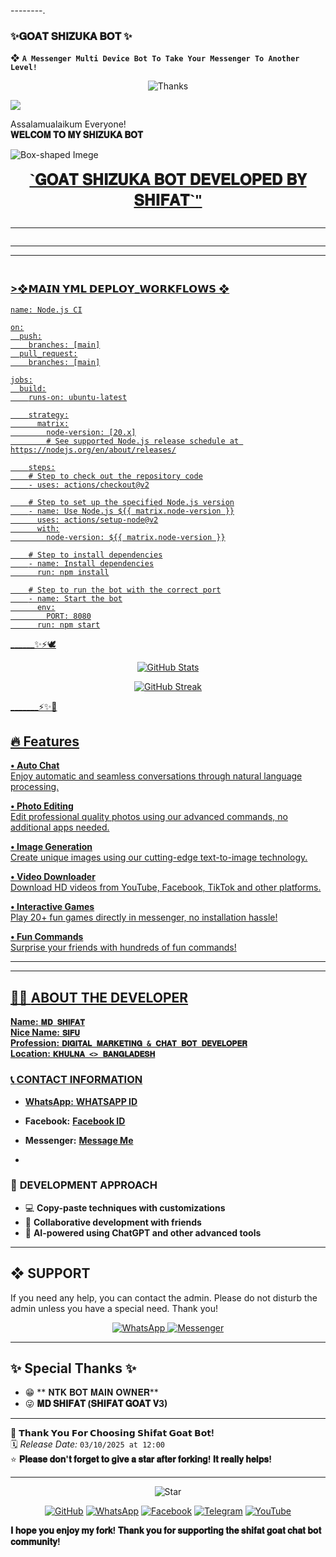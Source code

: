 --------.

### ✨𝐆𝐎𝐀𝐓 𝐒𝐇𝐈𝐙𝐔𝐊𝐀 𝐁𝐎𝐓 ✨

❖ **`A Messenger Multi Device Bot To Take Your Messenger To Another Level!`** 

<p align="center">
  <img src="https://readme-typing-svg.herokuapp.com?font=Fira+Code&pause=1000&color=FF6B6B&center=true&vCenter=true&width=600&lines=Thanks+for+visiting!+🙏;Don't+forget+to+⭐+the+repo;Happy+Coding!+🚀;Built+with+❤️+by+SHIFAT" alt="Thanks" />
</p>

<img src="https://capsule-render.vercel.app/api?type=waving&color=gradient&height=100&section=footer"/>

</div>

Assalamualaikum Everyone!  
**𝐖𝐄𝐋𝐂𝐎𝐌 𝐓𝐎 𝐌𝐘 𝐒𝐇𝐈𝐙𝐔𝐊𝐀 𝐁𝐎𝐓**

![Box-shaped Imege](https://i.imgur.com/wQBqmw4.jpeg)

<p align="center" style="animation: glow 2s infinite alternate; font-family: 'Segoe UI', Tahoma, Geneva, Verdana, sans-serif;">
  <span style="font-size: 24px; font-weight: bold;"<p align="center">
  <a href="#">`𝐆𝐎𝐀𝐓 𝐒𝐇𝐈𝐙𝐔𝐊𝐀 𝐁𝐎𝐓 𝐃𝐄𝐕𝐄𝐋𝐎𝐏𝐄𝐃 𝐁𝐘 𝐒𝐇𝐈𝐅𝐀𝐓`"</span><br>
  <p align="center">
  <a href="#"><img src="http://readme-typing-svg.herokuapp.com?color=cyan&center=true&vCenter=true&multiline=false&lines=`𝐒__𝐇__𝐈__𝐅__𝐀__𝐓`" alt="">
</p>

-------

 <p align="center">
  <a href="#"><img src="http://readme-typing-svg.herokuapp.com?color=cyan&center=true&vCenter=true&multiline=false&lines=`𝐒𝐇𝐈𝐅𝐀𝐓+𝐆𝐎𝐀𝐓+𝐒𝐇𝐈𝐙𝐔𝐊𝐀+𝐁𝐎𝐓`" alt="">

<br>

--------

_______
### <br>  >❖𝗠𝗔𝗜𝗡 𝗬𝗠𝗟 𝗗𝗘𝗣𝗟𝗢𝗬_𝗪𝗢𝗥𝗞𝗙𝗟𝗢𝗪𝗦 ❖
```
name: Node.js CI

on:
  push:
    branches: [main]
  pull_request:
    branches: [main]

jobs:
  build:
    runs-on: ubuntu-latest

    strategy:
      matrix:
        node-version: [20.x]
        # See supported Node.js release schedule at https://nodejs.org/en/about/releases/

    steps:
    # Step to check out the repository code
    - uses: actions/checkout@v2

    # Step to set up the specified Node.js version
    - name: Use Node.js ${{ matrix.node-version }}
      uses: actions/setup-node@v2
      with:
        node-version: ${{ matrix.node-version }}

    # Step to install dependencies
    - name: Install dependencies
      run: npm install

    # Step to run the bot with the correct port
    - name: Start the bot
      env:
        PORT: 8080
      run: npm start
```

______✨⚡🕊️

 <p align="center">
  <img src="https://github-readme-stats.vercel.app/api?username=KAKASHI-V5&show_icons=true&theme=radical" alt="GitHub Stats" />
</p>

<p align="center">
  <img src="https://github-readme-streak-stats.herokuapp.com/?user=KAKASHI-V5&theme=radical" alt="GitHub Streak" />
</p> 


_______⚡✨🫡

## 🔥 Features  

**• Auto Chat**  
Enjoy automatic and seamless conversations through natural language processing.  

**• Photo Editing**  
Edit professional quality photos using our advanced commands, no additional apps needed.  

**• Image Generation**  
Create unique images using our cutting-edge text-to-image technology.  

**• Video Downloader**  
Download HD videos from YouTube, Facebook, TikTok and other platforms.  

**• Interactive Games**  
Play 20+ fun games directly in messenger, no installation hassle!  

**• Fun Commands**  
Surprise your friends with hundreds of fun commands!  
___


---




## 👨‍💻 **ABOUT THE DEVELOPER**  
  
**Name:** **`𝐌𝐃 𝐒𝐇𝐈𝐅𝐀𝐓`**  
**Nice Name:** **`𝐒𝐈𝐅𝐔`**  
**Profession:** **`𝐃𝐈𝐆𝐈𝐓𝐀𝐋 𝐌𝐀𝐑𝐊𝐄𝐓𝐈𝐍𝐆 & 𝐂𝐇𝐀𝐓 𝐁𝐎𝐓 𝐃𝐄𝐕𝐄𝐋𝐎𝐏𝐄𝐑`**  
**Location:** **`𝐊𝐇𝐔𝐋𝐍𝐀 <> 𝐁𝐀𝐍𝐆𝐋𝐀𝐃𝐄𝐒𝐇`**  

### 📞 **CONTACT INFORMATION**  
- **WhatsApp:** **[WHATSAPP ID](https://wa.me/+8801964467614)**  
- **Facebook:** **[Facebook ID](https://facebook.com/100078859776449)**  
- **Messenger:** **[Message Me](https://m.me/100078859776449)**

- 

### 🚀 **DEVELOPMENT APPROACH**  
- 💻 **Copy-paste techniques with customizations**  
- 🤝 **Collaborative development with friends**  
- 🤖 **AI-powered using ChatGPT and other advanced tools**  




---





## ❖ SUPPORT  
If you need any help, you can contact the admin.
Please do not disturb the admin unless you have a special need. Thank you! 

<p align="center">
  <a href="https://wa.me/+8801964467614?text=AssalamuAlaikum%20Admin%20SHIFAT%20ISLAM%20Need%20Help%20Please%20Brother%20🫶">
    <img alt="WhatsApp" src="https://img.shields.io/badge/WhatsApp-25D366?style=for-the-badge&logo=whatsapp&logoColor=white">
  </a>
  <a href="https://m.me/100078859776449">
    <img alt="Messenger" src="https://img.shields.io/badge/Messenger-00B2FF?style=for-the-badge&logo=messenger&logoColor=white">
  </a>
</p>

---

## ✨ Special Thanks ✨

- 😁 ** 𝐍𝐓𝐊 𝐁𝐎𝐓 𝐌𝐀𝐈𝐍 𝐎𝐖𝐍𝐄𝐑**  
- 😜 **𝐌𝐃 𝐒𝐇𝐈𝐅𝐀𝐓 (𝐒𝐇𝐈𝐅𝐀𝐓 𝐆𝐎𝐀𝐓 𝐕3)**
---

💖 **𝗧𝗵𝗮𝗻𝗸 𝗬𝗼𝘂 𝗙𝗼𝗿 𝗖𝗵𝗼𝗼𝘀𝗶𝗻𝗴 𝗦𝗵𝗶𝗳𝗮𝘁 𝗚𝗼𝗮𝘁 𝗕𝗼𝘁!**  
🗓️ *Release Date:* `03/10/2025 at 12:00`  
⭐ **𝐏𝐥𝐞𝐚𝐬𝐞 𝐝𝐨𝐧'𝐭 𝐟𝐨𝐫𝐠𝐞𝐭 𝐭𝐨 𝐠𝐢𝐯𝐞 𝐚 𝐬𝐭𝐚𝐫 𝐚𝐟𝐭𝐞𝐫 𝐟𝐨𝐫𝐤𝐢𝐧𝐠! 𝐈𝐭 𝐫𝐞𝐚𝐥𝐥𝐲 𝐡𝐞𝐥𝐩𝐬!**

---

<p align="center">
  <img src="https://img.icons8.com/emoji/48/000000/star-emoji.png" alt="Star" />
</p>

<p align="center">
  <a href="https://github.com/alvi-boss"><img src="https://img.icons8.com/fluency/48/000000/github.png" alt="GitHub"></a>
  <a href="https://wa.me/+966505748978"><img src="https://img.icons8.com/color/48/000000/whatsapp.png" alt="WhatsApp"></a>
  <a href="https://facebook.com/100082607436864"><img src="https://img.icons8.com/fluency/48/000000/facebook.png" alt="Facebook"></a>
  <a href="https://t.me/AKPremiumZone"><img src="https://img.icons8.com/color/48/000000/telegram-app.png" alt="Telegram"></a>
  <a href="https://youtube.com/@SAUniqueBro"><img src="https://img.icons8.com/color/48/000000/youtube-play.png" alt="YouTube"></a>
</p>

**𝐈 𝐡𝐨𝐩𝐞 𝐲𝐨𝐮 𝐞𝐧𝐣𝐨𝐲 𝐦𝐲 𝐟𝐨𝐫𝐤! 𝐓𝐡𝐚𝐧𝐤 𝐲𝐨𝐮 𝐟𝐨𝐫 𝐬𝐮𝐩𝐩𝐨𝐫𝐭𝐢𝐧𝐠 𝐭𝐡𝐞 𝐬𝐡𝐢𝐟𝐚𝐭 𝐠𝐨𝐚𝐭 𝐜𝐡𝐚𝐭 𝐛𝐨𝐭 𝐜𝐨𝐦𝐦𝐮𝐧𝐢𝐭𝐲!**
